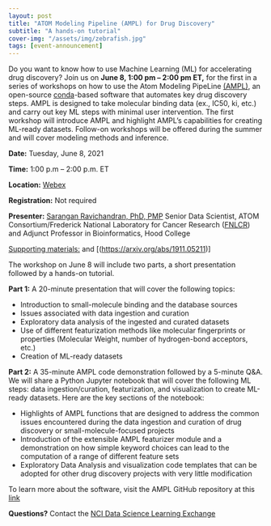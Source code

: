 ```yaml
---
layout: post
title: "ATOM Modeling Pipeline (AMPL) for Drug Discovery"
subtitle: "A hands-on tutorial"
cover-img: "/assets/img/zebrafish.jpg"
tags: [event-announcement]
---
```


Do you want to know how to use Machine Learning (ML) for accelerating drug discovery? Join us on **June 8, 1:00 pm – 2:00 pm ET,** for the first in a series of workshops on how to use the Atom Modeling PipeLine [(AMPL)](https://github.com/ATOMconsortium/AMPL), an open-source [conda](https://docs.conda.io/en/latest/)-based software that automates key drug discovery steps.  AMPL is designed to take molecular binding data (ex., IC50, ki, etc.) and carry out key ML steps with minimal user intervention. The first workshop will introduce AMPL and highlight AMPL’s capabilities for creating ML-ready datasets. Follow-on workshops will be offered during the summer and will cover modeling methods and inference.


**Date:** Tuesday, June 8, 2021

**Time:** 1:00 p.m – 2:00 p.m. ET

**Location:** [Webex](https://cbiit.webex.com/cbiit/onstage/g.php?MTID=e48de54732116bf8fc1f281aae7d60bd2)

**Registration:** Not required

**Presenter:** [Sarangan Ravichandran, PhD, PMP](https://sites.google.com/site/sakaravi/) Senior Data Scientist, ATOM Consortium/Frederick National Laboratory for Cancer
               Research ([FNLCR](https://frederick.cancer.gov)) and Adjunct Professor in Bioinformatics, Hood College
               
[Supporting materials:](https://github.com/ravichas/AMPL-Tutorial) and [(https://arxiv.org/abs/1911.05211)]

The workshop on June 8 will include two parts, a short presentation followed by a hands-on tutorial.

**Part 1:** A 20-minute presentation that will cover the following topics:

- Introduction to small-molecule binding and the database sources
- Issues associated with data ingestion and curation   
- Exploratory data analysis of the ingested and curated datasets 
- Use of different featurization methods like molecular fingerprints or properties (Molecular Weight, number of hydrogen-bond acceptors, etc.)
- Creation of ML-ready datasets  

**Part 2:** A 35-minute AMPL code demonstration followed by a 5-minute Q&A.
We will share a Python Jupyter notebook that will cover the following ML steps: data ingestion/curation, featurization, and visualization to create ML-ready datasets. Here are the key sections of the notebook:  
- Highlights of AMPL functions that are designed to address the common issues encountered during the data ingestion and curation of drug discovery or small-molecule-focused
  projects
- Introduction of the extensible AMPL featurizer module and a demonstration on how simple keyword choices can lead to the computation of a range of different feature sets
- Exploratory Data Analysis and visualization code templates that can be adopted for other drug discovery projects with very little modification   

To learn more about the software, visit the AMPL GitHub repository at this [link](https://github.com/ATOMconsortium/AMPL)

**Questions?** Contact the [NCI Data Science Learning Exchange](mailto:NCIDataScienceLearningExchange@mail.nih.gov)
